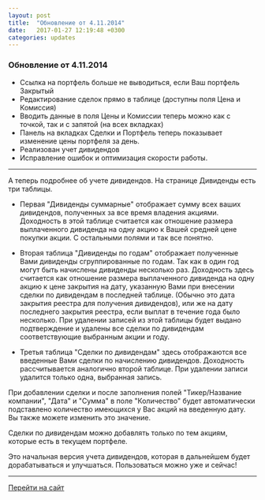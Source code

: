 ```yaml
---
layout: post
title:  "Обновление от 4.11.2014"
date:   2017-01-27 12:19:48 +0300
categories: updates
---
```

### Обновление от 4.11.2014

* Ссылка на портфель больше не выводиться, если Ваш портфель Закрытый
* Редактирование сделок прямо в таблице (доступны поля Цена и Комиссия)
* Вводить данные в поля Цены и Комиссии теперь можно как с точкой, так и с запятой (на всех вкладках)
* Панель на вкладках Сделки и Портфель теперь показывает изменение цены портфеля за день.
* Реализован учет дивидендов
* Исправление ошибок и оптимизация скорости работы.

---
А теперь подробнее об учете дивидендов. На странице Дивиденды есть три таблицы.
- Первая "Дивиденды суммарные" отображает сумму всех ваших дивидендов, полученных за все время владения акциями. Доходность в этой таблице считается как отношение размера выплаченного дивиденда на одну акцию к Вашей средней цене покупки акции. С остальными полями и так все понятно.

- Вторая таблица "Дивиденды по годам" отображает полученные Вами дивиденды сгруппированные по годам. Так как в один год могут быть начислены дивиденды несколько раз. Доходность здесь считается как отношение размера выплаченного дивиденда на одну акцию к цене закрытия на дату, указанную Вами при внесении сделки по дивидендам в последней таблице. (Обычно это дата закрытия реестра для получения дивидендов), или же на дату последнего закрытия реестра, если выплат в течение года было несколько. При удалении записей из этой таблицы будет выдано подтверждение и удалены все сделки по дивидендам соответствующие выбранным акции и году.

- Третья таблица "Сделки по дивидендам" здесь отображаются все введенные Вами сделки по начислению дивидендов. Доходность рассчитывается аналогично второй таблице. При удалении записи удалится только одна, выбранная запись.

При добавлении сделки и после заполнения полей "Тикер/Название компании", "Дата" и "Сумма" в поле "Количество" будет автоматически подставлено количество имеющихся у Вас акций на введенную дату. Вы также можете изменить это значение.

Сделки по дивидендам можно добавлять только по тем акциям, которые есть в текущем портфеле.

Это начальная версия учета дивидендов, которая в дальнейшем будет дорабатываться и улучшаться. Пользоваться можно уже и сейчас!

---
[Перейти на сайт]

[Перейти на сайт]: https://intelinvest.ru/